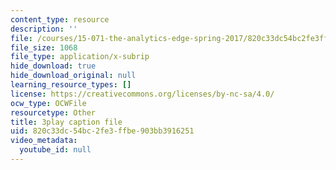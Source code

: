 ```yaml
---
content_type: resource
description: ''
file: /courses/15-071-the-analytics-edge-spring-2017/820c33dc54bc2fe3ffbe903bb3916251_JGetImYLis.srt
file_size: 1068
file_type: application/x-subrip
hide_download: true
hide_download_original: null
learning_resource_types: []
license: https://creativecommons.org/licenses/by-nc-sa/4.0/
ocw_type: OCWFile
resourcetype: Other
title: 3play caption file
uid: 820c33dc-54bc-2fe3-ffbe-903bb3916251
video_metadata:
  youtube_id: null
---
```

